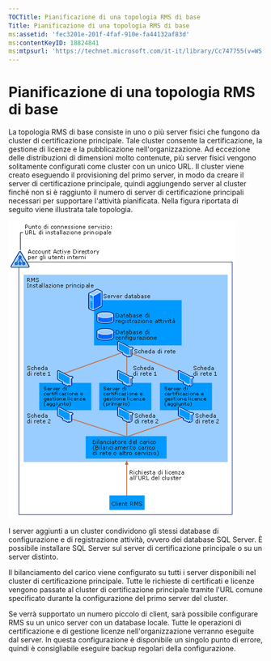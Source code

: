 ```yaml
---
TOCTitle: Pianificazione di una topologia RMS di base
Title: Pianificazione di una topologia RMS di base
ms:assetid: 'fec3201e-201f-4faf-910e-fa44132af83d'
ms:contentKeyID: 18824841
ms:mtpsurl: 'https://technet.microsoft.com/it-it/library/Cc747755(v=WS.10)'
---
```


Pianificazione di una topologia RMS di base
===========================================

La topologia RMS di base consiste in uno o più server fisici che fungono da cluster di certificazione principale. Tale cluster consente la certificazione, la gestione di licenze e la pubblicazione nell'organizzazione. Ad eccezione delle distribuzioni di dimensioni molto contenute, più server fisici vengono solitamente configurati come cluster con un unico URL. Il cluster viene creato eseguendo il provisioning del primo server, in modo da creare il server di certificazione principale, quindi aggiungendo server al cluster finché non si è raggiunto il numero di server di certificazione principali necessari per supportare l'attività pianificata. Nella figura riportata di seguito viene illustrata tale topologia.

![](images/Cc747755.a3332719-4d25-4694-a89a-7c31fd97ca3b(WS.10).gif)

I server aggiunti a un cluster condividono gli stessi database di configurazione e di registrazione attività, ovvero dei database SQL Server. È possibile installare SQL Server sul server di certificazione principale o su un server distinto.

Il bilanciamento del carico viene configurato su tutti i server disponibili nel cluster di certificazione principale. Tutte le richieste di certificati e licenze vengono passate al cluster di certificazione principale tramite l'URL comune specificato durante la configurazione del primo server del cluster.

Se verrà supportato un numero piccolo di client, sarà possibile configurare RMS su un unico server con un database locale. Tutte le operazioni di certificazione e di gestione licenze nell'organizzazione verranno eseguite dal server. In questa configurazione è disponibile un singolo punto di errore, quindi è consigliabile eseguire backup regolari della configurazione.

